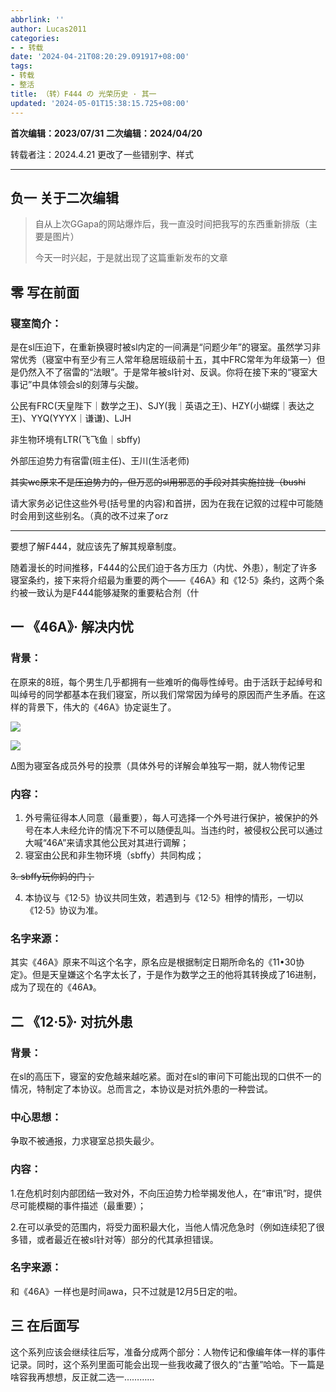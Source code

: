 ```yaml
---
abbrlink: ''
author: Lucas2011
categories:
- - 转载
date: '2024-04-21T08:20:29.091917+08:00'
tags:
- 转载
- 整活
title: （转）F444 の 光荣历史 · 其一
updated: '2024-05-01T15:38:15.725+08:00'
---
```

**首次编辑：2023/07/31  二次编辑：2024/04/20**

转载者注：2024.4.21 更改了一些错别字、样式

---

## 负一 关于二次编辑

> 自从上次GGapa的网站爆炸后，我一直没时间把我写的东西重新排版（主要是图片）
>
> 今天一时兴起，于是就出现了这篇重新发布的文章

## 零 写在前面

### 寝室简介：

是在sl压迫下，在重新换寝时被sl内定的一间满是“问题少年”的寝室。虽然学习非常优秀（寝室中有至少有三人常年稳居班级前十五，其中FRC常年为年级第一）但是仍然入不了宿雷的“法眼”。于是常年被sl针对、反讽。你将在接下来的“寝室大事记”中具体领会sl的刻薄与尖酸。

公民有FRC(天皇陛下｜数学之王)、SJY(我｜英语之王)、HZY(小蝴蝶｜表达之王)、YYQ(YYYX｜谦谦)、LJH

非生物环境有LTR(飞飞鱼｜sbffy)

外部压迫势力有宿雷(班主任)、王川(生活老师)

~~其实wc原来不是压迫势力的，但万恶的sl用邪恶的手段对其实施拉拢（bushi~~

请大家务必记住这些外号(括号里的内容)和首拼，因为在我在记叙的过程中可能随时会用到这些别名。（真的改不过来了orz

---

要想了解F444，就应该先了解其规章制度。

随着漫长的时间推移，F444的公民们迫于各方压力（内忧、外患），制定了许多寝室条约，接下来将介绍最为重要的两个——《46A》和《12·5》条约，这两个条约被一致认为是F444能够凝聚的重要粘合剂（什

## 一 《46A》· 解决内忧

### 背景：

在原来的8班，每个男生几乎都拥有一些难听的侮辱性绰号。由于活跃于起绰号和叫绰号的同学都基本在我们寝室，所以我们常常因为绰号的原因而产生矛盾。在这样的背景下，伟大的《46A》协定诞生了。

![](https://pic.imgdb.cn/item/6623d5600ea9cb14037e5155.jpg)

![](https://pic.imgdb.cn/item/6623d5600ea9cb14037e51f5.jpg)

∆图为寝室各成员外号的投票（具体外号的详解会单独写一期，就人物传记里

### 内容：

1. 外号需征得本人同意（最重要），每人可选择一个外号进行保护，被保护的外号在本人未经允许的情况下不可以随便乱叫。当违约时，被侵权公民可以通过大喊“46A”来请求其他公民对其进行调解；
2. 寝室由公民和非生物环境（sbffy）共同构成；

~~3. sbffy玩你妈的门；~~

4. 本协议与《12·5》协议共同生效，若遇到与《12·5》相悖的情形，一切以《12·5》协议为准。

### 名字来源：

其实《46A》原来不叫这个名字，原名应是根据制定日期所命名的《11•30协定》。但是天皇嫌这个名字太长了，于是作为数学之王的他将其转换成了16进制，成为了现在的《46A》。

## 二 《12·5》· 对抗外患

### 背景：

在sl的高压下，寝室的安危越来越吃紧。面对在sl的审问下可能出现的口供不一的情况，特制定了本协议。总而言之，本协议是对抗外患的一种尝试。

### 中心思想：

争取不被通报，力求寝室总损失最少。

### 内容：

1.在危机时刻内部团结一致对外，不向压迫势力检举揭发他人，在“审讯”时，提供尽可能模糊的事件描述（最重要）；

2.在可以承受的范围内，将受力面积最大化，当他人情况危急时（例如连续犯了很多错，或者最近在被sl针对等）部分的代其承担错误。

### 名字来源：

和《46A》一样也是时间awa，只不过就是12月5日定的啦。

## 三 在后面写

这个系列应该会继续往后写，准备分成两个部分：人物传记和像编年体一样的事件记录。同时，这个系列里面可能会出现一些我收藏了很久的“古董”哈哈。下一篇是啥容我再想想，反正就二选一…………
